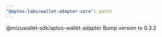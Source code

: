 ```yaml
---
"@aptos-labs/wallet-adapter-core": patch
---
```


@mizuwallet-sdk/aptos-wallet-adapter Bump version to 0.3.2
